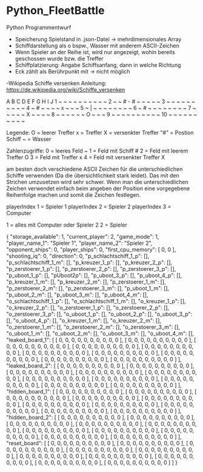 # Python_FleetBattle
Python Programmentwurf

- Speicherung Spielstand in .json-Datei -> mehrdimensionales Array
- Schiffdarstellung als o bspw., Wasser mit anderem ASCII-Zeichen
- Wenn Spieler an der Reihe ist, wird nur angezeigt, wohin bereits geschossen wurde bzw. die Treffer 
- Schiffplatzierung: Angabe Schiffsanfang, dann in welche Richtung 
- Eck zählt als Berührpunkt mit -> nicht möglich 


-Wikipedia Schiffe versenken Anleitung:
    https://de.wikipedia.org/wiki/Schiffe_versenken


   A  B  C  D  E  F  G  H  I  J
1  ~  ~  ~  ~  ~  ~  ~  ~  ~  ~
2  ~  ~  #  -  #  ~  ~  ~  ~  ~
3  ~  ~  ~  ~  ~  ~  ~  ~  ~  ~
4  ~  #  ~  ~  ~  ~  x  ~  ~  ~
5  ~  |  ~  ~  ~  ~  ~  ~  ~  ~
6  ~  #  ~  ~  ~  ~  ~  ~  ~  ~
7  ~  ~  ~  ~  ~  X  ~  ~  ~  ~
8  ~  ~  ~  ~  ~  ~  O  ~  ~  ~
9  ~  ~  ~  ~  ~  ~  ~  ~  ~  ~
10 ~  ~  ~  ~  ~  ~  ~  ~  ~  ~


Legende:
O = leerer Treffer
x = Treffer
X = versenkter Treffer
"#" = Postion Schiff
~ = Wasser

Zahlenzugriffe:
0 = leeres Feld ~
1 = Feld mit Schiff #
2 = Feld mit leerem Treffer O
3 = Feld mit Treffer x
4 = Feld mit versenkter Treffer X


am besten doch verschiedene ASCII Zeichen für die unterschiedlichen Schiffe verwenden (Da die übersichtlichkeit stark leidet). Das mit den Strichen umzusetzen wird sehr schwer. Wenn man die unterschiedlichen Zeichen verwendet einfach beim angeben der Position eine vorgegebene Reihenfolge machen und somit die Zeichen festlegen.

playerIndex 1 = Spieler 1
playerIndex 2 = Spieler 2
playerIndex 3 = Computer

1 = alles mit Computer oder Spieler 2
2 = Spieler

{
  "storage_available": 1,
  "current_player": 2,
  "game_mode": 1,
  "player_name_1": "Spieler 1",
  "player_name_2": "Spieler 2",
  "opponent_ships": 0,
  "player_ships": 0,
  "first_cpu_memory": [
    0,
    0
  ],
  "shooting_iq": 0,
  "direction": 0,
  "p_schlachtschiff_1_p": [],
  "p_schlachtschiff_1_m": [],
  "p_kreuzer_1_p": [],
  "p_kreuzer_2_p": [],
  "p_zerstoerer_1_p": [],
  "p_zerstoerer_2_p": [],
  "p_zerstoerer_3_p": [],
  "p_uboot_1_p": [],
  "pUboot2p": [],
  "p_uboot_3_p": [],
  "p_uboot_4_p": [],
  "p_kreuzer_1_m": [],
  "p_kreuzer_2_m": [],
  "p_zerstoerer_1_m": [],
  "p_zerstoerer_2_m": [],
  "p_zerstoerer_3_m": [],
  "p_uboot_1_m": [],
  "p_uboot_2_m": [],
  "p_uboot_3_m": [],
  "p_uboot_4_m": [],
  "o_schlachtschiff_1_p": [],
  "o_schlachtschiff_1_m": [],
  "o_kreuzer_1_p": [],
  "o_kreuzer_2_p": [],
  "o_zerstoerer_1_p": [],
  "o_zerstoerer_2_p": [],
  "o_zerstoerer_3_p": [],
  "o_uboot_1_p": [],
  "o_uboot_2_p": [],
  "o_uboot_3_p": [],
  "o_uboot_4_p": [],
  "o_kreuzer_1_m": [],
  "o_kreuzer_2_m": [],
  "o_zerstoerer_1_m": [],
  "o_zerstoerer_2_m": [],
  "o_zerstoerer_3_m": [],
  "o_uboot_1_m": [],
  "o_uboot_2_m": [],
  "o_uboot_3_m": [],
  "o_uboot_4_m": [],
  "leaked_board_1": [
    [
      0,
      0,
      0,
      0,
      0,
      0,
      0,
      0,
      0,
      0
    ],
    [
      0,
      0,
      0,
      0,
      0,
      0,
      0,
      0,
      0,
      0
    ],
    [
      0,
      0,
      0,
      0,
      0,
      0,
      0,
      0,
      0,
      0
    ],
    [
      0,
      0,
      0,
      0,
      0,
      0,
      0,
      0,
      0,
      0
    ],
    [
      0,
      0,
      0,
      0,
      0,
      0,
      0,
      0,
      0,
      0
    ],
    [
      0,
      0,
      0,
      0,
      0,
      0,
      0,
      0,
      0,
      0
    ],
    [
      0,
      0,
      0,
      0,
      0,
      0,
      0,
      0,
      0,
      0
    ],
    [
      0,
      0,
      0,
      0,
      0,
      0,
      0,
      0,
      0,
      0
    ],
    [
      0,
      0,
      0,
      0,
      0,
      0,
      0,
      0,
      0,
      0
    ],
    [
      0,
      0,
      0,
      0,
      0,
      0,
      0,
      0,
      0,
      0
    ]
  ],
  "leaked_board_2": [
    [
      0,
      0,
      0,
      0,
      0,
      0,
      0,
      0,
      0,
      0
    ],
    [
      0,
      0,
      0,
      0,
      0,
      0,
      0,
      0,
      0,
      0
    ],
    [
      0,
      0,
      0,
      0,
      0,
      0,
      0,
      0,
      0,
      0
    ],
    [
      0,
      0,
      0,
      0,
      0,
      0,
      0,
      0,
      0,
      0
    ],
    [
      0,
      0,
      0,
      0,
      0,
      0,
      0,
      0,
      0,
      0
    ],
    [
      0,
      0,
      0,
      0,
      0,
      0,
      0,
      0,
      0,
      0
    ],
    [
      0,
      0,
      0,
      0,
      0,
      0,
      0,
      0,
      0,
      0
    ],
    [
      0,
      0,
      0,
      0,
      0,
      0,
      0,
      0,
      0,
      0
    ],
    [
      0,
      0,
      0,
      0,
      0,
      0,
      0,
      0,
      0,
      0
    ],
    [
      0,
      0,
      0,
      0,
      0,
      0,
      0,
      0,
      0,
      0
    ]
  ],
  "hidden_board_1": [
    [
      0,
      0,
      0,
      0,
      0,
      0,
      0,
      0,
      0,
      0
    ],
    [
      0,
      0,
      0,
      0,
      0,
      0,
      0,
      0,
      0,
      0
    ],
    [
      0,
      0,
      0,
      0,
      0,
      0,
      0,
      0,
      0,
      0
    ],
    [
      0,
      0,
      0,
      0,
      0,
      0,
      0,
      0,
      0,
      0
    ],
    [
      0,
      0,
      0,
      0,
      0,
      0,
      0,
      0,
      0,
      0
    ],
    [
      0,
      0,
      0,
      0,
      0,
      0,
      0,
      0,
      0,
      0
    ],
    [
      0,
      0,
      0,
      0,
      0,
      0,
      0,
      0,
      0,
      0
    ],
    [
      0,
      0,
      0,
      0,
      0,
      0,
      0,
      0,
      0,
      0
    ],
    [
      0,
      0,
      0,
      0,
      0,
      0,
      0,
      0,
      0,
      0
    ],
    [
      0,
      0,
      0,
      0,
      0,
      0,
      0,
      0,
      0,
      0
    ]
  ],
  "hidden_board_2": [
    [
      0,
      0,
      0,
      0,
      0,
      0,
      0,
      0,
      0,
      0
    ],
    [
      0,
      0,
      0,
      0,
      0,
      0,
      0,
      0,
      0,
      0
    ],
    [
      0,
      0,
      0,
      0,
      0,
      0,
      0,
      0,
      0,
      0
    ],
    [
      0,
      0,
      0,
      0,
      0,
      0,
      0,
      0,
      0,
      0
    ],
    [
      0,
      0,
      0,
      0,
      0,
      0,
      0,
      0,
      0,
      0
    ],
    [
      0,
      0,
      0,
      0,
      0,
      0,
      0,
      0,
      0,
      0
    ],
    [
      0,
      0,
      0,
      0,
      0,
      0,
      0,
      0,
      0,
      0
    ],
    [
      0,
      0,
      0,
      0,
      0,
      0,
      0,
      0,
      0,
      0
    ],
    [
      0,
      0,
      0,
      0,
      0,
      0,
      0,
      0,
      0,
      0
    ],
    [
      0,
      0,
      0,
      0,
      0,
      0,
      0,
      0,
      0,
      0
    ]
  ],
  "reset_board": [
    [
      0,
      0,
      0,
      0,
      0,
      0,
      0,
      0,
      0,
      0
    ],
    [
      0,
      0,
      0,
      0,
      0,
      0,
      0,
      0,
      0,
      0
    ],
    [
      0,
      0,
      0,
      0,
      0,
      0,
      0,
      0,
      0,
      0
    ],
    [
      0,
      0,
      0,
      0,
      0,
      0,
      0,
      0,
      0,
      0
    ],
    [
      0,
      0,
      0,
      0,
      0,
      0,
      0,
      0,
      0,
      0
    ],
    [
      0,
      0,
      0,
      0,
      0,
      0,
      0,
      0,
      0,
      0
    ],
    [
      0,
      0,
      0,
      0,
      0,
      0,
      0,
      0,
      0,
      0
    ],
    [
      0,
      0,
      0,
      0,
      0,
      0,
      0,
      0,
      0,
      0
    ],
    [
      0,
      0,
      0,
      0,
      0,
      0,
      0,
      0,
      0,
      0
    ],
    [
      0,
      0,
      0,
      0,
      0,
      0,
      0,
      0,
      0,
      0
    ]
  ]
}